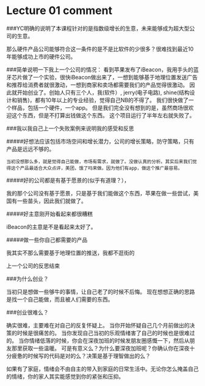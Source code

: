 ﻿# Lecture 01 comment
###YC明确的说明了本课程针对的是指数级增长的生意，未来能够成为超大型公司的生意。

那么硬件产品公司能够符合这一条件的是不是比软件的少很多？很难找到最近10年能够成功上市的硬件公司。

###简单说明一下我上一个公司的情况：
看到苹果发布了iBeacon，我用手头的蓝牙芯片做了一个实验，很快iBeacon做出来了，一想到能够基于地理位置发送广告和推荐给消费者就很激动，一想到商家和卖场都需要我们的产品觉得很激动。
因此就开始创业了。创始人只有三个人，我(软件）, jerry(电子电路), shine(结构设计和销售)，都有10年以上的专业经验，觉得自己NB的不得了。
我们很快做了一个样品，包括一个硬件，一个app。
但是我们完全没有想到的是，虽然商场很欢迎这个东西，但是不打算出钱做这个东西。
这个项目运行了半年左右就失败了。

###我以我自己上一个失败案例来说明我的感受和反思

#####好想法应该包括市场空间和增长潜力，公司的增长策略，防守策略，只有产品是远远不够的。

    当初没想那么多，就是觉得自己能做，市场有需求，就做了。没做认真的分析。其实后来我们觉得这个产品最适合大众点评，美团，饿了吗来做。因为他们有app，做这个推广最容易。

#####好的公司都是有基于愿景的(似乎有道理？），

我的那个公司没有基于愿景，只是基于我们能做这个东西，苹果在做一些尝试，美国有一些苗头，因此我们就做了。


#####好主意刚开始看起来都很糟糕

 iBeacon的主意是不是看起来太好了。


#####做一些你自己都需要的产品

我其实不那么需要基于地理位置的推送，我都不逛街的

上一个公司的反思结束

###为什么创业？

当初只是想做一些够牛的事情，让自己老了的时候不后悔。
现在想想正确的思路是找一个自己能做，而且被人们需要的东西。

###创业很难么？

确实很难，主要难在对自己的反复怀疑上。
当你开始怀疑自己几个月前做出的决策的时候是很痛苦的。
当你发现自己当初的乐观情绪害了自己的时候也是很难过的。
当你情绪低落的时候，你会在深夜加班的时候发朋友圈感慨一下，然后从朋友那里获取一些温暖。
可是有意义么？为什么要深夜加班呢？你确认你在深夜十分疲惫的时候写的代码是对的么？决策是基于理智做出的么？

如果有了家庭，情绪会不由自主的带入到家庭的日常生活中。无论你怎么掩盖自己的情绪，你的家人其实能感觉到你的紧张和压抑。

